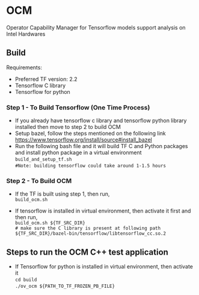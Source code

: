 # OCM
####

Operator Capability Manager for Tensorflow models support analysis on Intel Hardwares 

## Build 
Requirements:
- Preferred TF version: 2.2
- Tensorflow C library
- Tensorflow for python 

### Step 1 -  To Build Tensorflow (One Time Process)
- If you already have tensorflow c library and tensorflow python library installed then move to step 2 to build OCM
- Setup bazel, follow the steps mentioned on the following link
    https://www.tensorflow.org/install/source#install_bazel
- Run the following bash file and it will build TF C and Python packages and install python package in a virtual environment
`build_and_setup_tf.sh`  
`#Note: building tensorflow could take around 1-1.5 hours`

### Step 2 - To Build OCM
- If the TF is built using step 1, then run,  
`build_ocm.sh`

- If tensorflow is installed in virtual environment, then activate it first and then run,  
`build_ocm.sh ${TF_SRC_DIR}`  
`# make sure the C library is present at following path ${TF_SRC_DIR}/bazel-bin/tensorflow/libtensorflow_cc.so.2`


## Steps to run the OCM C++ test application
- If Tensorflow for python is installed in virtual environment, then activate it  
`cd build`  
`./ov_ocm ${PATH_TO_TF_FROZEN_PB_FILE}`  

